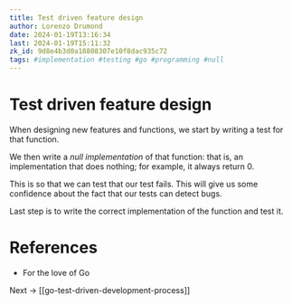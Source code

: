 ```yaml
---
title: Test driven feature design
author: Lorenzo Drumond
date: 2024-01-19T13:16:34
last: 2024-01-19T15:11:32
zk_id: 9d8e4b3d0a18808307e10f8dac935c72
tags: #implementation #testing #go #programming #null
---
```



# Test driven feature design
When designing new features and functions, we start by writing a test for that function.

We then write a _null implementation_ of that function: that is, an implementation that does nothing; for example, it always return 0.

This is so that we can test that our test fails. This will give us some confidence about the fact that our tests can detect bugs.

Last step is to write the correct implementation of the function and test it.

# References
- For the love of Go

Next -> [[go-test-driven-development-process]]
